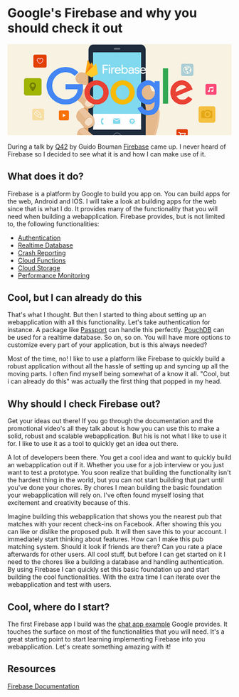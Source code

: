 # Google's Firebase and why you should check it out
![google firebase](assets/hero_3.jpg)

During a talk by [Q42](https://www.q42.nl/) by Guido Bouman [Firebase](https://firebase.google.com/) came up. I never heard of Firebase so I decided to see what it is and how I can make use of it.

## What does it do?
Firebase is a platform by Google to build you app on. You can build apps for the web, Android and IOS. I will take a look at building apps for the web since that is what I do. It provides many of the functionality that you will need when building a webapplication. Firebase provides, but is not limited to, the following functionalities:

* [Authentication](https://firebase.google.com/products/auth/)
* [Realtime Database](https://firebase.google.com/products/database/)
* [Crash Reporting](https://firebase.google.com/products/crash/)
* [Cloud Functions](https://firebase.google.com/products/functions/)
* [Cloud Storage](https://firebase.google.com/products/storage/)
* [Performance Monitoring](https://firebase.google.com/products/performance/)

## Cool, but I can already do this
That's what I thought. But then I started to thing about setting up an webapplication with all this functionality. Let's take authentication for instance. A package like [Passport](https://www.npmjs.com/package/passport) can handle this perfectly. [PouchDB](https://pouchdb.com/) can be used for a realtime database. So on, so on. You will have more options to customize every part of your application, but is this always needed?

Most of the time, no! I like to use a platform like Firebase to quickly build a robust application without all the hassle of setting up and syncing up all the moving parts. I often find myself being somewhat of a know it all. "Cool, but i can already do this" was actually the first thing that popped in my head.

## Why should I check Firebase out?
Get your ideas out there! If you go through the documentation and the promotional video's all they talk about is how you can use this to make a solid, robust and scalable webapplication. But his is not what I like to use it for. I like to use it as a tool to quickly get an idea out there.

A lot of developers been there. You get a cool idea and want to quickly build an webapplication out if it. Whether you use for a job interview or you just want to test a prototype. You soon realize that building the functionality isn't the hardest thing in the world, but you can not start building that part until you've done your chores. By chores I mean building the basic foundation your webapplication will rely on. I've often found myself losing that excitement and creativity because of this.

Imagine building this webapplication that shows you the nearest pub that matches with your recent check-ins on Facebook. After showing this you can like or dislike the proposed pub. It will then save this to your account. I immediately start thinking about features. How can I make this pub matching system. Should it look if friends are there? Can you rate a place afterwards for other users. All cool stuff, but before I can get started on it I need to the chores like a building a database and handling authentication. By using Firebase I can quickly set this basic foundation up and start building the cool functionalities. With the extra time I can iterate over the webapplication and test with users.

## Cool, where do I start?
The first Firebase app I build was the [chat app example](https://codelabs.developers.google.com/codelabs/firebase-web/#0) Google provides. It touches the surface on most of the functionalities that you will need. It's a great starting point to start learning implementing Firebase into you webapplication. Let's create something amazing with it!

## Resources
[Firebase Documentation](https://firebase.google.com/docs/)
